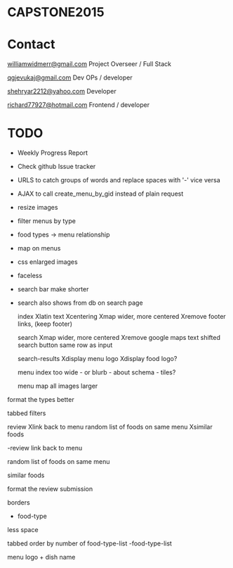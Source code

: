 # CAPSTONE2015

# Contact

  williamwidmerr@gmail.com  Project Overseer / Full Stack

  qgjevukaj@gmail.com Dev OPs / developer
  
  shehryar2212@yahoo.com Developer
  
  richard77927@hotmail.com Frontend / developer

# TODO

- Weekly Progress Report

- Check github Issue tracker

- URLS to catch groups of words and replace spaces with '-' vice versa

- AJAX to call create_menu_by_gid instead of plain request

- resize images

- filter menus by type

- food types -> menu relationship

- map on menus 

- css enlarged images

- faceless 

- search bar make shorter

- search also shows from db on search page 

  index
Xlatin text
Xcentering
Xmap wider, more centered
Xremove footer links, (keep footer)

  search
Xmap wider, more centered
Xremove google maps text
shifted search button same row as input

  search-results
Xdisplay menu logo
Xdisplay food logo?

  menu index
too wide - or blurb - about schema - tiles?

  menu
map
all images larger

format the types better

tabbed filters



  review
Xlink back to menu 
random list of foods on same menu
Xsimilar foods

  -review
link back to menu

random list of foods on same menu

similar foods

format the review submission

borders


 - food-type
  
less space

tabbed order by number of
  food-type-list
  -food-type-list
  
menu logo + dish name 

